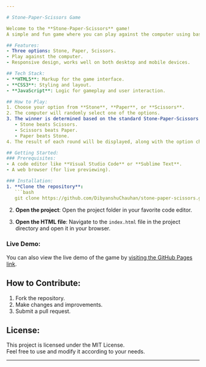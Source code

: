 ```yaml
---

# Stone-Paper-Scissors Game

Welcome to the **Stone-Paper-Scissors** game!  
A simple and fun game where you can play against the computer using basic HTML, CSS, and JavaScript.

## Features:
- Three options: Stone, Paper, Scissors.
- Play against the computer.
- Responsive design, works well on both desktop and mobile devices.

## Tech Stack:
- **HTML5**: Markup for the game interface.
- **CSS3**: Styling and layout.
- **JavaScript**: Logic for gameplay and user interaction.

## How to Play:
1. Choose your option from **Stone**, **Paper**, or **Scissors**.
2. The computer will randomly select one of the options.
3. The winner is determined based on the standard Stone-Paper-Scissors rules:
   - Stone beats Scissors.
   - Scissors beats Paper.
   - Paper beats Stone.
4. The result of each round will be displayed, along with the option chosen by both you and the computer.

## Getting Started:
### Prerequisites:
- A code editor like **Visual Studio Code** or **Sublime Text**.
- A web browser (for live previewing).

### Installation:
1. **Clone the repository**:
   ```bash
   git clone https://github.com/DibyanshuChauhan/stone-paper-scissors.git
   ```

2. **Open the project**:
   Open the project folder in your favorite code editor.

3. **Open the HTML file**:
   Navigate to the `index.html` file in the project directory and open it in your browser.

### Live Demo:
You can also view the live demo of the game by [visiting the GitHub Pages link](https://dibyanshuchauhan.github.io/stone_paper_scissior.github.io/).

## How to Contribute:
1. Fork the repository.
2. Make changes and improvements.
3. Submit a pull request.

## License:
This project is licensed under the MIT License.  
Feel free to use and modify it according to your needs.

---
```

